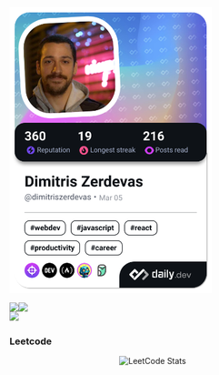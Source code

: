 
 <a href="https://app.daily.dev/dimitriszerdevas"><img src="./devcard.png" width="356"   alt="Dimitris's Dev Card"/></a>

  <div style="display: flex; flex-wrap: wrap; align-items: center;">
    <img src="https://github-readme-stats.vercel.app/api?username=dimzerdevas&theme=tokyonight&hide_border=false&include_all_commits=true&count_private=false" />
    <img src="https://github-readme-streak-stats.herokuapp.com/?user=dimzerdevas&theme=tokyonight&hide_border=false" /> 
  </div>

<img src="https://github-readme-stats.vercel.app/api/top-langs/?username=dimzerdevas&theme=tokyonight&hide_border=false&include_all_commits=true&count_private=false&layout=compact" />

 ### Leetcode
  <div align="center">

  ![LeetCode Stats](https://leetcode.card.workers.dev/dimzerdevas?theme=auto&font=baloo&extension=null)

  </div><!--
**dimzerdevas/dimzerdevas** is a ✨ _special_ ✨ repository because its `README.md` (this file) appears on your GitHub profile.

Here are some ideas to get you started:

- 🔭 I’m currently working on ...
- 🌱 I’m currently learning ...
- 👯 I’m looking to collaborate on ...
- 🤔 I’m looking for help with ...
- 💬 Ask me about ...
- 📫 How to reach me: ...
- 😄 Pronouns: ...
- ⚡ Fun fact: ...
-->

